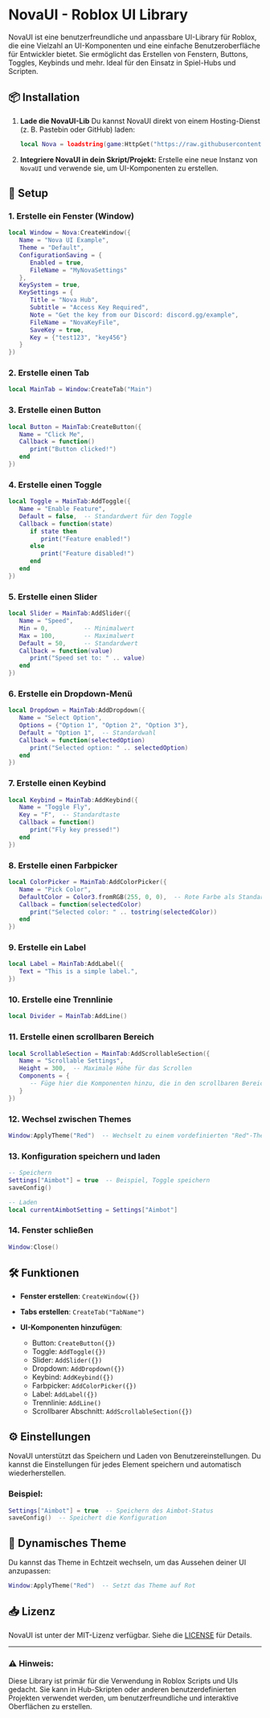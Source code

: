 # NovaUI - Roblox UI Library

NovaUI ist eine benutzerfreundliche und anpassbare UI-Library für Roblox, die eine Vielzahl an UI-Komponenten und eine einfache Benutzeroberfläche für Entwickler bietet. Sie ermöglicht das Erstellen von Fenstern, Buttons, Toggles, Keybinds und mehr. Ideal für den Einsatz in Spiel-Hubs und Scripten.

## 📦 Installation

1. **Lade die NovaUI-Lib**
   Du kannst NovaUI direkt von einem Hosting-Dienst (z. B. Pastebin oder GitHub) laden:

   ```lua
   local Nova = loadstring(game:HttpGet("https://raw.githubusercontent.com/N40000-Scripts/NovaUI/refs/heads/main/NovaUI_Main_Module"))()
   ```

2. **Integriere NovaUI in dein Skript/Projekt:**
   Erstelle eine neue Instanz von `NovaUI` und verwende sie, um UI-Komponenten zu erstellen.

## 🔨 Setup

### 1. Erstelle ein Fenster (Window)

```lua
local Window = Nova:CreateWindow({
   Name = "Nova UI Example",
   Theme = "Default",
   ConfigurationSaving = {
      Enabled = true,
      FileName = "MyNovaSettings"
   },
   KeySystem = true,
   KeySettings = {
      Title = "Nova Hub",
      Subtitle = "Access Key Required",
      Note = "Get the key from our Discord: discord.gg/example",
      FileName = "NovaKeyFile",
      SaveKey = true,
      Key = {"test123", "key456"}
   }
})
```

### 2. Erstelle einen Tab

```lua
local MainTab = Window:CreateTab("Main")
```

### 3. Erstelle einen Button

```lua
local Button = MainTab:CreateButton({
   Name = "Click Me",
   Callback = function()
      print("Button clicked!")
   end
})
```

### 4. Erstelle einen Toggle

```lua
local Toggle = MainTab:AddToggle({
   Name = "Enable Feature",
   Default = false,  -- Standardwert für den Toggle
   Callback = function(state)
      if state then
         print("Feature enabled!")
      else
         print("Feature disabled!")
      end
   end
})
```

### 5. Erstelle einen Slider

```lua
local Slider = MainTab:AddSlider({
   Name = "Speed",
   Min = 0,          -- Minimalwert
   Max = 100,        -- Maximalwert
   Default = 50,     -- Standardwert
   Callback = function(value)
      print("Speed set to: " .. value)
   end
})
```

### 6. Erstelle ein Dropdown-Menü

```lua
local Dropdown = MainTab:AddDropdown({
   Name = "Select Option",
   Options = {"Option 1", "Option 2", "Option 3"},
   Default = "Option 1",  -- Standardwahl
   Callback = function(selectedOption)
      print("Selected option: " .. selectedOption)
   end
})
```

### 7. Erstelle einen Keybind

```lua
local Keybind = MainTab:AddKeybind({
   Name = "Toggle Fly",
   Key = "F",  -- Standardtaste
   Callback = function()
      print("Fly key pressed!")
   end
})
```

### 8. Erstelle einen Farbpicker

```lua
local ColorPicker = MainTab:AddColorPicker({
   Name = "Pick Color",
   DefaultColor = Color3.fromRGB(255, 0, 0),  -- Rote Farbe als Standard
   Callback = function(selectedColor)
      print("Selected color: " .. tostring(selectedColor))
   end
})
```

### 9. Erstelle ein Label

```lua
local Label = MainTab:AddLabel({
   Text = "This is a simple label.",
})
```

### 10. Erstelle eine Trennlinie

```lua
local Divider = MainTab:AddLine()
```

### 11. Erstelle einen scrollbaren Bereich

```lua
local ScrollableSection = MainTab:AddScrollableSection({
   Name = "Scrollable Settings",
   Height = 300,  -- Maximale Höhe für das Scrollen
   Components = {
      -- Füge hier die Komponenten hinzu, die in den scrollbaren Bereich sollen
   }
})
```

### 12. Wechsel zwischen Themes

```lua
Window:ApplyTheme("Red")  -- Wechselt zu einem vordefinierten "Red"-Theme
```

### 13. Konfiguration speichern und laden

```lua
-- Speichern
Settings["Aimbot"] = true  -- Beispiel, Toggle speichern
saveConfig()

-- Laden
local currentAimbotSetting = Settings["Aimbot"]
```

### 14. Fenster schließen

```lua
Window:Close()
```

## 🛠️ Funktionen

* **Fenster erstellen**: `CreateWindow({})`
* **Tabs erstellen**: `CreateTab("TabName")`
* **UI-Komponenten hinzufügen**:

  * Button: `CreateButton({})`
  * Toggle: `AddToggle({})`
  * Slider: `AddSlider({})`
  * Dropdown: `AddDropdown({})`
  * Keybind: `AddKeybind({})`
  * Farbpicker: `AddColorPicker({})`
  * Label: `AddLabel({})`
  * Trennlinie: `AddLine()`
  * Scrollbarer Abschnitt: `AddScrollableSection({})`

## ⚙️ Einstellungen

NovaUI unterstützt das Speichern und Laden von Benutzereinstellungen. Du kannst die Einstellungen für jedes Element speichern und automatisch wiederherstellen.

### Beispiel:

```lua
Settings["Aimbot"] = true  -- Speichern des Aimbot-Status
saveConfig()  -- Speichert die Konfiguration
```

## 🎨 Dynamisches Theme

Du kannst das Theme in Echtzeit wechseln, um das Aussehen deiner UI anzupassen:

```lua
Window:ApplyTheme("Red")  -- Setzt das Theme auf Rot
```

## 📥 Lizenz

NovaUI ist unter der MIT-Lizenz verfügbar. Siehe die [LICENSE](LICENSE) für Details.

---

### ⚠️ Hinweis:

Diese Library ist primär für die Verwendung in Roblox Scripts und UIs gedacht. Sie kann in Hub-Skripten oder anderen benutzerdefinierten Projekten verwendet werden, um benutzerfreundliche und interaktive Oberflächen zu erstellen.
